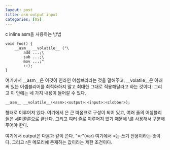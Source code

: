```yaml
---
layout: post
title: asm output input
categories: [OS]
---
```


c inline asm을 사용하는 방법

```
void foo() {
	__asm__ __volatile__ ("\
		add ...;\
		sub ...;\
		mov ...;"
		::);
}
```

여기에서 __asm__은 이것이 인라인 어셈브리라는 것을 말해주고, __volatile__은 아래 써 있는 어셈블리어를 최적화하지 말고 최대한 그대로 적용해달라고 하는 것이다. 그리고 이 안에는 네 가지 내용이 들어갈 수 있다.

```
__asm__ __volatile__(<asm>:<output>:<input>:<clobber>);
```

형태로 이루어져 있다. 여기에서 <asm>은 큰 따옴표로 구성이 되어 있고, 여러 줄의 어셈블리들은 세미콜론으로 끝난다. 그리고 여러 줄로 이루어져 있기 때문에 \를 사용해서 구분해주어야 한다.

여기에서 output은 다음과 같이 쓴다. "=r"(var) 여기에서 =는 쓰기 전용이라는 뜻이다. 그리고 r은 메모리에 존재하는 값이라는 제한 조건이다.
